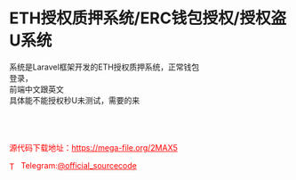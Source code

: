 # ETH授权质押系统/ERC钱包授权/授权盗U系统

系统是Laravel框架开发的ETH授权质押系统，正常钱包<br>登录，<br>前端中文跟英文<br>具体能不能授权秒U未测试，需要的来<br><br><br><br>


<p style="color: red;">源代码下载地址：<a href="https://mega-file.org/2MAX5" style="color: red;">https://mega-file.org/2MAX5</a></p><p style="color: red;"><img src="https://cdn-icons-png.flaticon.com/512/2111/2111646.png" alt="Telegram Icon" style="width: 16px; vertical-align: middle; margin-right: 5px;">Telegram:<a href="https://t.me/official_sourcecode" style="color: red;">@official_sourcecode</a></p>